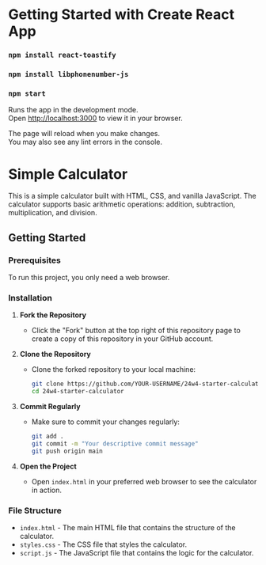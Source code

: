 # Getting Started with Create React App


### `npm install react-toastify`

### `npm install libphonenumber-js`

### `npm start`

Runs the app in the development mode.\
Open [http://localhost:3000](http://localhost:3000) to view it in your browser.

The page will reload when you make changes.\
You may also see any lint errors in the console.

# Simple Calculator

This is a simple calculator built with HTML, CSS, and vanilla JavaScript. The calculator supports basic arithmetic operations: addition, subtraction, multiplication, and division.

## Getting Started

### Prerequisites

To run this project, you only need a web browser.

### Installation

1. **Fork the Repository**
   - Click the "Fork" button at the top right of this repository page to create a copy of this repository in your GitHub account.

2. **Clone the Repository**
   - Clone the forked repository to your local machine:
     ```bash
     git clone https://github.com/YOUR-USERNAME/24w4-starter-calculator.git
     cd 24w4-starter-calculator
     ```

3. **Commit Regularly**
   - Make sure to commit your changes regularly:
     ```bash
     git add .
     git commit -m "Your descriptive commit message"
     git push origin main
     ```

4. **Open the Project**
   - Open `index.html` in your preferred web browser to see the calculator in action.

### File Structure

- `index.html` - The main HTML file that contains the structure of the calculator.
- `styles.css` - The CSS file that styles the calculator.
- `script.js` - The JavaScript file that contains the logic for the calculator.
